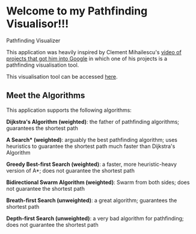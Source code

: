 # Welcome to my Pathfinding Visualisor!!!

Pathfinding Visualizer

This application was heavily inspired by
Clement Mihailescu's [video of projects that got him into Google](https://www.youtube.com/watch?v=n4t_-NjY_Sg&ab_channel=Cl%C3%A9mentMihailescu) in which one of his projects is a pathfinding visualisation tool.

This visualisation tool can be accessed [here](https://marsalah003.github.io/Pathfinding-Visualizer).

## Meet the Algorithms

This application supports the following algorithms:

**Dijkstra's Algorithm (weighted)**: the father of pathfinding algorithms; guarantees the shortest path

**A Search\* (weighted)**: arguably the best pathfinding algorithm; uses heuristics to guarantee the shortest path much faster than Dijkstra's Algorithm

**Greedy Best-first Search (weighted)**: a faster, more heuristic-heavy version of A\*; does not guarantee the shortest path

**Bidirectional Swarm Algorithm (weighted)**: Swarm from both sides; does not guarantee the shortest path

**Breath-first Search (unweighted)**: a great algorithm; guarantees the shortest path

**Depth-first Search (unweighted)**: a very bad algorithm for pathfinding; does not guarantee the shortest path
